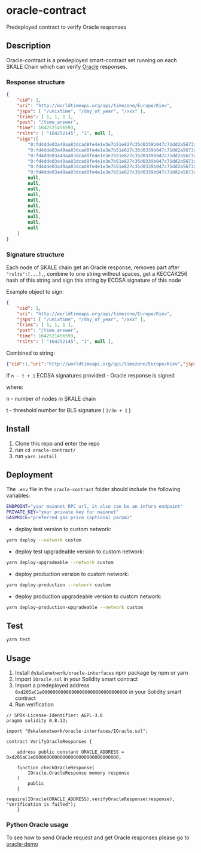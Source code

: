 # oracle-contract
Predeployed contract to verify Oracle responses

## Description

Oracle-contract is a predeployed smart-contract set running on each SKALE Chain which can verify [Oracle](https://github.com/skalenetwork/skale-consensus/tree/develop/oracle) responses.

### Response structure

```json
{
    "cid": 1,
    "uri": "http://worldtimeapi.org/api/timezone/Europe/Kiev",
    "jsps": [ "/unixtime", "/day_of_year", "/xxx" ],
    "trims": [ 1, 1, 1 ],
    "post": "/time_answer",
    "time": 1642521456593,
    "rslts": [ "164252145", "1", null ],
    "sigs":[
        "0:fd4dde03a49aa83dcad8fe4e1e3e7b51e827c35d0339b047c71dd2a5673ac844:695b94e047f7310143a238d8b61f22ea60dcc3960d897d6dc57f212b91efe6f1",
        "0:fd4dde03a49aa83dcad8fe4e1e3e7b51e827c35d0339b047c71dd2a5673ac845:695b94e047f7310143a238d8b61f22ea60dcc3960d897d6dc57f212b91efe6f1",
        "0:fd4dde03a49aa83dcad8fe4e1e3e7b51e827c35d0339b047c71dd2a5673ac846:695b94e047f7310143a238d8b61f22ea60dcc3960d897d6dc57f212b91efe6f2",
        "0:fd4dde03a49aa83dcad8fe4e1e3e7b51e827c35d0339b047c71dd2a5673ac847:695b94e047f7310143a238d8b61f22ea60dcc3960d897d6dc57f212b91efe6f3",
        "0:fd4dde03a49aa83dcad8fe4e1e3e7b51e827c35d0339b047c71dd2a5673ac848:695b94e047f7310143a238d8b61f22ea60dcc3960d897d6dc57f212b91efe6f4",
        "0:fd4dde03a49aa83dcad8fe4e1e3e7b51e827c35d0339b047c71dd2a5673ac849:695b94e047f7310143a238d8b61f22ea60dcc3960d897d6dc57f212b91efe6f5",
        null,
        null,
        null,
        null,
        null,
        null,
        null,
        null,
        null,
        null
    ]
}
```

### Signature structure

Each node of SKALE chain get an Oracle response, removes part after `"rslts":[...],`, combine to one string without spaces, get a KECCAK256 hash of this string and sign this string by ECDSA signature of this node

Example object to sign:

```json
{
    "cid": 1,
    "uri": "http://worldtimeapi.org/api/timezone/Europe/Kiev",
    "jsps": [ "/unixtime", "/day_of_year", "/xxx" ],
    "trims": [ 1, 1, 1 ],
    "post": "/time_answer",
    "time": 1642521456593,
    "rslts": [ "164252145", "1", null ],
```

Combined to string:

```json
{"cid":1,"uri":"http://worldtimeapi.org/api/timezone/Europe/Kiev","jsps":["/unixtime","/day_of_year","/xxx"],"trims":[1,1,1],"post":"/time_answer","time": 1642521456593,"rslts":["164252145","1",null],
```

If `n - t + 1` ECDSA signatures provided - Oracle response is signed

where:

n - number of nodes in SKALE chain

t - threshold number for BLS signature ( `2/3n + 1` )

## Install

1)  Clone this repo and enter the repo
2)  run `cd oracle-contract/`
2)  run `yarn install`

## Deployment

The `.env` file in the `oracle-contract` folder should include the following variables:

```bash
ENDPOINT="your mainnet RPC url, it also can be an infura endpoint"
PRIVATE_KEY="your private key for mainnet"
GASPRICE="preferred gas price (optional param)" 
```

-   deploy test version to custom network:

```bash
yarn deploy --network custom
```

-   deploy test upgradeable version to custom network:

```bash
yarn deploy-upgradeable --network custom
```

-   deploy production version to custom network:

```bash
yarn deploy-production --network custom
```

-   deploy production upgradeable version to custom network:

```bash
yarn deploy-production-upgradeable --network custom
```

## Test

```bash
yarn test
```

## Usage

1)  Install `@skalenetwork/oracle-interfaces` npm package by npm or yarn
2)  Import `IOracle.sol` in your Solidity smart contract
3)  Import a predeployed address `0xd205aC1e00000000000000000000000000000000` in your Solidity smart contract
3)  Run verification

```solidity
// SPDX-License-Identifier: AGPL-3.0
pragma solidity 0.8.13;

import "@skalenetwork/oracle-interfaces/IOracle.sol";

contract VerifyOracleResponses {

    address public constant ORACLE_ADDRESS = 0xd205aC1e00000000000000000000000000000000;

    function checkOracleResponse(
        IOracle.OracleResponse memory response
    )
        public
    {
        require(IOracle(ORACLE_ADDRESS).verifyOracleResponse(response), "Verification is failed");
    }
```

### Python Oracle usage

To see how to send Oracle request and get Oracle responses please go to [oracle-demo](https://github.com/skalenetwork/oracle-demo)
